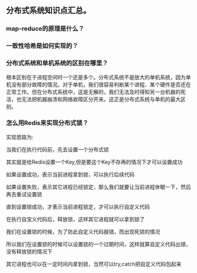 ## 分布式系统知识点汇总。

### map-reduce的原理是什么？

### 一致性哈希是如何实现的？


### 分布式系统和单机系统的区别在哪里？
根本区别在于进程空间时一个还是多个。分布式系统不是放大的单机系统，因为单机没有部分故障的情况。对于单机，我们很容易判断某个进程、某个硬件是否还在正常工作。但在分布式系统中，这是无解的，我们无法及时得知另一台机器的死活，也无法把机器崩溃和网络故障区分开来。这正是分布式系统与单机的最大区别。

### 怎么用Redis来实现分布式锁？
实现思路为:

当我们在执行代码前，先去设置一个分布式锁

其实就是给Redis设置一个Key,但是要这个Key不存再的情况下才可以设置成功

如果设置成功，表示当前进程拿到锁，可以执行后续代码 

如果设置失败，表示其它进程已经锁定，那么我们就要让当前进程休眠一下，然后再去重试设置锁

直到设置锁成功，才表示当前进程锁定，才可以执行自定义代码

在执行自宝义代码后，释放锁，这样其它进程就可以拿到锁了

我们在设置锁的时候，为了防此自定义代码报错，而出现死锁的情况

所以我们在设置锁的时候可以设置锁的一个过期时间，这样就算自定义代码出错，没有释放锁的情况下

其它进程也可以在一定时间内拿到锁，当然可以try,catch把自定义代码包起来
